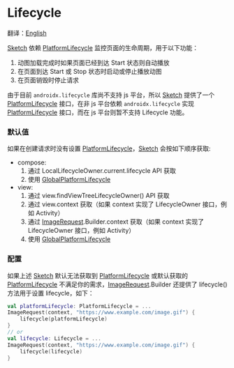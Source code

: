 # Lifecycle

翻译：[English](lifecycle.md)

[Sketch] 依赖 [PlatformLifecycle] 监控页面的生命周期，用于以下功能：

1. 动图加载完成时如果页面已经到达 Start 状态则自动播放
2. 在页面到达 Start 或 Stop 状态时启动或停止播放动图
3. 在页面销毁时停止请求

由于目前 `androidx.lifecycle` 库尚不支持 js 平台，所以 [Sketch] 提供了一个 [PlatformLifecycle] 接口，在非
js 平台依赖 `androidx.lifecycle` 实现 [PlatformLifecycle] 接口，而在 js 平台则暂不支持 Lifecycle 功能。

### 默认值

如果在创建请求时没有设置 [PlatformLifecycle]，[Sketch] 会按如下顺序获取:

* compose:
    1. 通过 LocalLifecycleOwner.current.lifecycle API 获取
    2. 使用 [GlobalPlatformLifecycle]
* view:
    1. 通过 view.findViewTreeLifecycleOwner() API 获取
    2. 通过 view.context 获取（如果 context 实现了 LifecycleOwner 接口，例如 Activity）
    3. 通过 [ImageRequest].Builder.context 获取（如果 context 实现了 LifecycleOwner 接口，例如
       Activity）
    4. 使用 [GlobalPlatformLifecycle]

### 配置

如果上述 [Sketch] 默认无法获取到 [PlatformLifecycle] 或默认获取的 [PlatformLifecycle]
不满足你的需求，[ImageRequest].Builder 还提供了
lifecycle() 方法用于设置 lifecycle，如下：

```kotlin
val platformLifecycle: PlatformLifecycle = ...
ImageRequest(context, "https://www.example.com/image.gif") {
    lifecycle(platformLifecycle)
}
// or
val lifecycle: Lifecycle = ...
ImageRequest(context, "https://www.example.com/image.gif") {
    lifecycle(lifecycle)
}
```

[Sketch]: ../../sketch-core/src/commonMain/kotlin/com/github/panpf/sketch/Sketch.common.kt

[ImageRequest]: ../../sketch-core/src/commonMain/kotlin/com/github/panpf/sketch/request/ImageRequest.kt

[PlatformLifecycle]: ../../sketch-core/src/commonMain/kotlin/com/github/panpf/sketch/lifecycle/PlatformLifecycle.kt

[GlobalPlatformLifecycle]: ../../sketch-core/src/commonMain/kotlin/com/github/panpf/sketch/lifecycle/GlobalPlatformLifecycle.kt